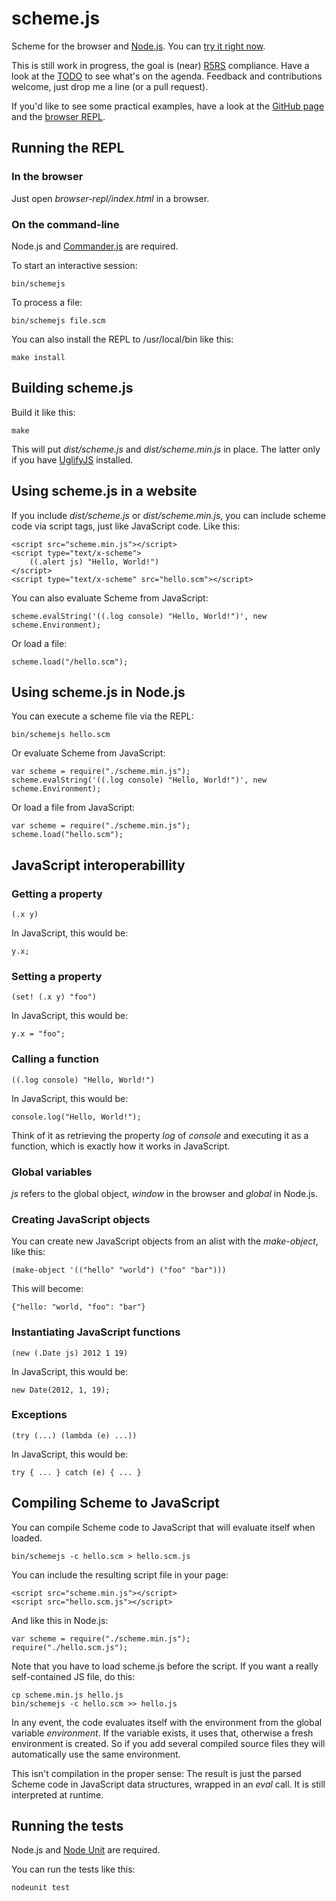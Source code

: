 scheme.js
=========

Scheme for the browser and [Node.js](http://nodejs.org). You can
[try it right now](http://fhd.github.com/scheme.js/).

This is still work in progress, the goal is (near)
[R5RS](http://schemers.org/Documents/Standards/R5RS/) compliance.
Have a look at the
[TODO](https://github.com/fhd/scheme.js/blob/master/TODO.md) to see
what's on the agenda. Feedback and contributions welcome, just
drop me a line (or a pull request).

If you'd like to see some practical examples, have a look at the
[GitHub page](https://github.com/fhd/scheme.js/blob/gh-pages/index.html)
and the
[browser REPL](https://github.com/fhd/scheme.js/tree/master/browser-repl).

Running the REPL
----------------

### In the browser

Just open _browser-repl/index.html_ in a browser.

### On the command-line

Node.js and
[Commander.js](https://github.com/visionmedia/commander.js/) are
required.

To start an interactive session:

    bin/schemejs

To process a file:

    bin/schemejs file.scm

You can also install the REPL to /usr/local/bin like this:

    make install

Building scheme.js
------------------

Build it like this:

    make

This will put _dist/scheme.js_ and _dist/scheme.min.js_ in place. The
latter only if you have [UglifyJS](https://github.com/mishoo/UglifyJS)
installed.

Using scheme.js in a website
----------------------------

If you include _dist/scheme.js_ or _dist/scheme.min.js_, you can
include scheme code via script tags, just like JavaScript code. Like
this:

    <script src="scheme.min.js"></script>
    <script type="text/x-scheme">
        ((.alert js) "Hello, World!")
    </script>
    <script type="text/x-scheme" src="hello.scm"></script>

You can also evaluate Scheme from JavaScript:

    scheme.evalString('((.log console) "Hello, World!")', new scheme.Environment);

Or load a file:

    scheme.load("/hello.scm");

Using scheme.js in Node.js
--------------------------

You can execute a scheme file via the REPL:

    bin/schemejs hello.scm

Or evaluate Scheme from JavaScript:

    var scheme = require("./scheme.min.js");
    scheme.evalString('((.log console) "Hello, World!")', new scheme.Environment);

Or load a file from JavaScript:

    var scheme = require("./scheme.min.js");
    scheme.load("hello.scm");

JavaScript interoperabillity
----------------------------

### Getting a property

    (.x y)

In JavaScript, this would be:

    y.x;

### Setting a property

    (set! (.x y) "foo")

In JavaScript, this would be:

    y.x = "foo";

### Calling a function

    ((.log console) "Hello, World!")

In JavaScript, this would be:

    console.log("Hello, World!");

Think of it as retrieving the property _log_ of _console_ and
executing it as a function, which is exactly how it works in
JavaScript.

### Global variables

_js_ refers to the global object, _window_ in the browser and
_global_ in Node.js.

### Creating JavaScript objects

You can create new JavaScript objects from an alist with the
_make-object_, like this:

    (make-object '(("hello" "world") ("foo" "bar")))

This will become:

    {"hello: "world, "foo": "bar"}

### Instantiating JavaScript functions

    (new (.Date js) 2012 1 19)

In JavaScript, this would be:

    new Date(2012, 1, 19);

### Exceptions

    (try (...) (lambda (e) ...))

In JavaScript, this would be:

    try { ... } catch (e) { ... }

Compiling Scheme to JavaScript
------------------------------

You can compile Scheme code to JavaScript that will evaluate itself
when loaded.

    bin/schemejs -c hello.scm > hello.scm.js

You can include the resulting script file in your page:

    <script src="scheme.min.js"></script>
    <script src="hello.scm.js"></script>

And like this in Node.js:

    var scheme = require("./scheme.min.js");
    require("./hello.scm.js");

Note that you have to load scheme.js before the script. If you want a
really self-contained JS file, do this:

    cp scheme.min.js hello.js
    bin/schemejs -c hello.scm >> hello.js

In any event, the code evaluates itself with the environment from the
global variable _environment_. If the variable exists, it uses that,
otherwise a fresh environment is created. So if you add several
compiled source files they will automatically use the same
environment.

This isn't compilation in the proper sense: The result is just the
parsed Scheme code in JavaScript data structures, wrapped in an _eval_
call. It is still interpreted at runtime.

Running the tests
-----------------

Node.js and [Node Unit](https://github.com/caolan/nodeunit) are
required.

You can run the tests like this:

    nodeunit test
